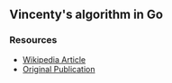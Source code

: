 ## Vincenty's algorithm in Go

### Resources

* [Wikipedia Article](https://en.wikipedia.org/wiki/Vincenty%27s_formulae)
* [Original Publication](https://www.ngs.noaa.gov/PUBS_LIB/inverse.pdf)
